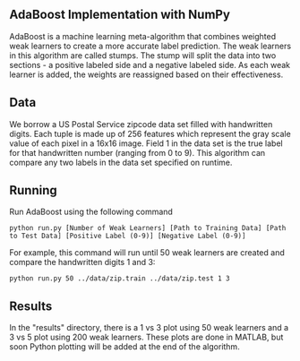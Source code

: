## AdaBoost Implementation with NumPy
AdaBoost is a machine learning meta-algorithm that combines weighted weak learners to create a more accurate label prediction. The weak learners in this algorithm are called stumps. The stump will split the data into two sections - a positive labeled side and a negative labeled side. As each weak learner is added, the weights are reassigned based on their effectiveness.

## Data
We borrow a US Postal Service zipcode data set filled with handwritten digits. Each tuple is made up of 256 features which represent the gray scale value of each pixel in a 16x16 image. Field 1 in the data set is the true label for that handwritten number (ranging from 0 to 9). This algorithm can compare any two labels in the data set specified on runtime.

## Running
Run AdaBoost using the following command

```
python run.py [Number of Weak Learners] [Path to Training Data] [Path to Test Data] [Positive Label (0-9)] [Negative Label (0-9)]
```

For example, this command will run until 50 weak learners are created and compare the handwritten digits 1 and 3:

```
python run.py 50 ../data/zip.train ../data/zip.test 1 3
```

## Results
In the "results" directory, there is a 1 vs 3 plot using 50 weak learners and a 3 vs 5 plot using 200 weak learners. These plots are done in MATLAB, but soon Python plotting will be added at the end of the algorithm.
